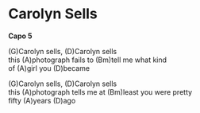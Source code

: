 # Carolyn Sells

**Capo 5**  
  
(G)Carolyn sells, (D)Carolyn sells  
this (A)photograph fails to (Bm)tell me what kind  
of (A)girl you (D)became  
  
(G)Carolyn sells, (D)Carolyn sells  
this (A)photograph tells me at (Bm)least you were pretty  
fifty (A)years (D)ago
